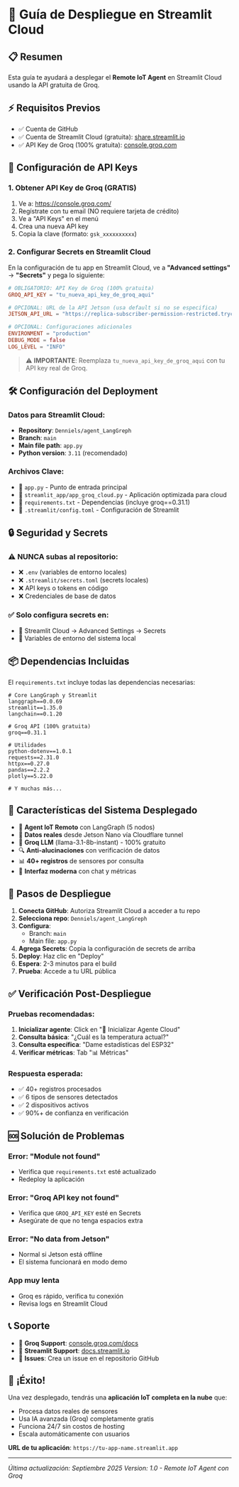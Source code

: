 # 🚀 Guía de Despliegue en Streamlit Cloud

## 📋 Resumen
Esta guía te ayudará a desplegar el **Remote IoT Agent** en Streamlit Cloud usando la API gratuita de Groq.

## ⚡ Requisitos Previos
- ✅ Cuenta de GitHub
- ✅ Cuenta de Streamlit Cloud (gratuita): [share.streamlit.io](https://share.streamlit.io)
- ✅ API Key de Groq (100% gratuita): [console.groq.com](https://console.groq.com)

## 🔑 Configuración de API Keys

### 1. Obtener API Key de Groq (GRATIS)
1. Ve a: https://console.groq.com/
2. Regístrate con tu email (NO requiere tarjeta de crédito)
3. Ve a "API Keys" en el menú
4. Crea una nueva API key
5. Copia la clave (formato: `gsk_xxxxxxxxxx`)

### 2. Configurar Secrets en Streamlit Cloud

En la configuración de tu app en Streamlit Cloud, ve a **"Advanced settings"** → **"Secrets"** y pega lo siguiente:

```toml
# OBLIGATORIO: API Key de Groq (100% gratuita)
GROQ_API_KEY = "tu_nueva_api_key_de_groq_aqui"

# OPCIONAL: URL de la API Jetson (usa default si no se especifica)
JETSON_API_URL = "https://replica-subscriber-permission-restricted.trycloudflare.com"

# OPCIONAL: Configuraciones adicionales
ENVIRONMENT = "production"
DEBUG_MODE = false
LOG_LEVEL = "INFO"
```

> ⚠️ **IMPORTANTE**: Reemplaza `tu_nueva_api_key_de_groq_aqui` con tu API key real de Groq.

## 🛠️ Configuración del Deployment

### Datos para Streamlit Cloud:
- **Repository**: `Denniels/agent_LangGreph`
- **Branch**: `main`
- **Main file path**: `app.py`
- **Python version**: `3.11` (recomendado)

### Archivos Clave:
- 📄 `app.py` - Punto de entrada principal
- 📄 `streamlit_app/app_groq_cloud.py` - Aplicación optimizada para cloud
- 📄 `requirements.txt` - Dependencias (incluye groq==0.31.1)
- 📄 `.streamlit/config.toml` - Configuración de Streamlit

## 🔒 Seguridad y Secrets

### ⚠️ NUNCA subas al repositorio:
- ❌ `.env` (variables de entorno locales)
- ❌ `.streamlit/secrets.toml` (secrets locales)
- ❌ API keys o tokens en código
- ❌ Credenciales de base de datos

### ✅ Solo configura secrets en:
- 🔐 Streamlit Cloud → Advanced Settings → Secrets
- 🔐 Variables de entorno del sistema local

## 📦 Dependencias Incluidas

El `requirements.txt` incluye todas las dependencias necesarias:

```pip
# Core LangGraph y Streamlit
langgraph==0.0.69
streamlit==1.35.0
langchain==0.1.20

# Groq API (100% gratuita)
groq==0.31.1

# Utilidades
python-dotenv==1.0.1
requests==2.31.0
httpx==0.27.0
pandas==2.2.2
plotly==5.22.0

# Y muchas más...
```

## 🎯 Características del Sistema Desplegado

- 🤖 **Agent IoT Remoto** con LangGraph (5 nodos)
- 📡 **Datos reales** desde Jetson Nano vía Cloudflare tunnel
- 🧠 **Groq LLM** (llama-3.1-8b-instant) - 100% gratuito
- 🔍 **Anti-alucinaciones** con verificación de datos
- 📊 **40+ registros** de sensores por consulta
- 🎨 **Interfaz moderna** con chat y métricas

## 🚀 Pasos de Despliegue

1. **Conecta GitHub**: Autoriza Streamlit Cloud a acceder a tu repo
2. **Selecciona repo**: `Denniels/agent_LangGreph`
3. **Configura**:
   - Branch: `main`
   - Main file: `app.py`
4. **Agrega Secrets**: Copia la configuración de secrets de arriba
5. **Deploy**: Haz clic en "Deploy"
6. **Espera**: 2-3 minutos para el build
7. **Prueba**: Accede a tu URL pública

## ✅ Verificación Post-Despliegue

### Pruebas recomendadas:
1. **Inicializar agente**: Click en "🚀 Inicializar Agente Cloud"
2. **Consulta básica**: "¿Cuál es la temperatura actual?"
3. **Consulta específica**: "Dame estadísticas del ESP32"
4. **Verificar métricas**: Tab "📊 Métricas"

### Respuesta esperada:
- ✅ 40+ registros procesados
- ✅ 6 tipos de sensores detectados
- ✅ 2 dispositivos activos
- ✅ 90%+ de confianza en verificación

## 🆘 Solución de Problemas

### Error: "Module not found"
- Verifica que `requirements.txt` esté actualizado
- Redeploy la aplicación

### Error: "Groq API key not found"
- Verifica que `GROQ_API_KEY` esté en Secrets
- Asegúrate de que no tenga espacios extra

### Error: "No data from Jetson"
- Normal si Jetson está offline
- El sistema funcionará en modo demo

### App muy lenta
- Groq es rápido, verifica tu conexión
- Revisa logs en Streamlit Cloud

## 📞 Soporte

- 📧 **Groq Support**: [console.groq.com/docs](https://console.groq.com/docs)
- 📧 **Streamlit Support**: [docs.streamlit.io](https://docs.streamlit.io)
- 🐛 **Issues**: Crea un issue en el repositorio GitHub

## 🎉 ¡Éxito!

Una vez desplegado, tendrás una **aplicación IoT completa en la nube** que:
- Procesa datos reales de sensores
- Usa IA avanzada (Groq) completamente gratis
- Funciona 24/7 sin costos de hosting
- Escala automáticamente con usuarios

**URL de tu aplicación**: `https://tu-app-name.streamlit.app`

---

*Última actualización: Septiembre 2025*
*Version: 1.0 - Remote IoT Agent con Groq*
